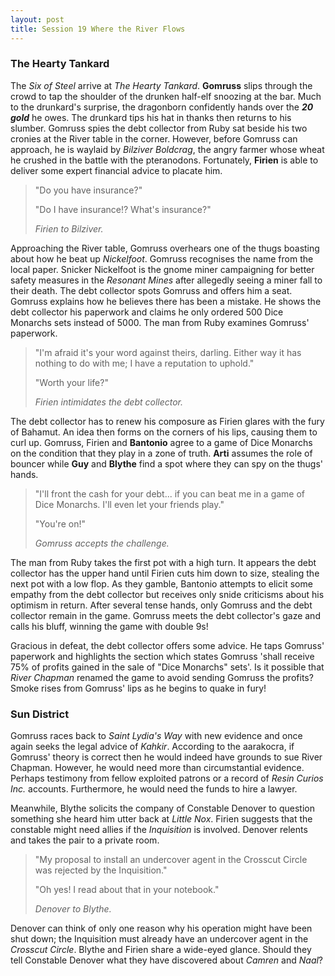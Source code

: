 ```yaml
---
layout: post
title: Session 19 Where the River Flows
---
```


### The Hearty Tankard

The *Six of Steel* arrive at *The Hearty Tankard*. **Gomruss** slips through the crowd to tap the shoulder of the drunken half-elf snoozing at the bar. Much to the drunkard's surprise, the dragonborn confidently hands over the ***20 gold*** he owes. The drunkard tips his hat in thanks then returns to his slumber. Gomruss spies the debt collector from Ruby sat beside his two cronies at the River table in the corner. However, before Gomruss can approach, he is waylaid by *Bilziver Boldcrag*, the angry farmer whose wheat he crushed in the battle with the pteranodons. Fortunately, **Firien** is able to deliver some expert financial advice to placate him.

> "Do you have insurance?"
>
> "Do I have insurance!? What's insurance?"
>
> *Firien to Bilziver.*

Approaching the River table, Gomruss overhears one of the thugs boasting about how he beat up *Nickelfoot*. Gomruss recognises the name from the local paper. Snicker Nickelfoot is the gnome miner campaigning for better safety measures in the *Resonant Mines* after allegedly seeing a miner fall to their death. The debt collector spots Gomruss and offers him a seat. Gomruss explains how he believes there has been a mistake. He shows the debt collector his paperwork and claims he only ordered 500 Dice Monarchs sets instead of 5000. The man from Ruby examines Gomruss' paperwork.

> "I'm afraid it's your word against theirs, darling. Either way it has nothing to do with me; I have a reputation to uphold."
>
> "Worth your life?"
>
> *Firien intimidates the debt collector.*

The debt collector has to renew his composure as Firien glares with the fury of Bahamut. An idea then forms on the corners of his lips, causing them to curl up. Gomruss, Firien and **Bantonio** agree to a game of Dice Monarchs on the condition that they play in a zone of truth. **Arti** assumes the role of bouncer while **Guy** and **Blythe** find a spot where they can spy on the thugs' hands.

> "I'll front the cash for your debt... if you can beat me in a game of Dice Monarchs. I'll even let your friends play."
>
> "You're on!"
>
> *Gomruss accepts the challenge.*

The man from Ruby takes the first pot with a high turn. It appears the debt collector has the upper hand until Firien cuts him down to size, stealing the next pot with a low flop. As they gamble, Bantonio attempts to elicit some empathy from the debt collector but receives only snide criticisms about his optimism in return. After several tense hands, only Gomruss and the debt collector remain in the game. Gomruss meets the debt collector's gaze and calls his bluff, winning the game with double 9s!

Gracious in defeat, the debt collector offers some advice. He taps Gomruss' paperwork and highlights the section which states Gomruss 'shall receive 75% of profits gained in the sale of "Dice Monarchs" sets'. Is it possible that *River Chapman* renamed the game to avoid sending Gomruss the profits? Smoke rises from Gomruss' lips as he begins to quake in fury!

### Sun District

Gomruss races back to *Saint Lydia's Way* with new evidence and once again seeks the legal advice of *Kahkir*. According to the aarakocra, if Gomruss' theory is correct then he would indeed have grounds to sue River Chapman. However, he would need more than circumstantial evidence. Perhaps testimony from fellow exploited patrons or a record of *Resin Curios Inc.* accounts. Furthermore, he would need the funds to hire a lawyer.

Meanwhile, Blythe solicits the company of Constable Denover to question something she heard him utter back at *Little Nox*. Firien suggests that the constable might need allies if the *Inquisition* is involved. Denover relents and takes the pair to a private room.

> "My proposal to install an undercover agent in the Crosscut Circle was rejected by the Inquisition."
>
> "Oh yes! I read about that in your notebook."
>
> *Denover to Blythe.*

Denover can think of only one reason why his operation might have been shut down; the Inquisition must already have an undercover agent in the *Crosscut Circle*. Blythe and Firien share a wide-eyed glance. Should they tell Constable Denover what they have discovered about *Camren* and *Naal*?
